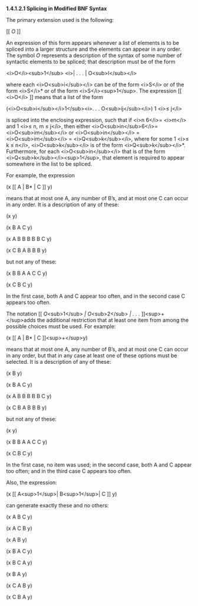 **1.4.1.2.1 Splicing in Modified BNF Syntax** 

The primary extension used is the following: 

[[ *O* ]] 

An expression of this form appears whenever a list of elements is to be spliced into a larger structure and the elements can appear in any order. The symbol *O* represents a description of the syntax of some number of syntactic elements to be spliced; that description must be of the form 

\<i\>O\</i\>\<sub\>1\</sub\> \<i\>| . . . | O\<sub\>l\</sub\>\</i\> 

where each \<i\>O\<sub\>i\</sub\>\</i\> can be of the form \<i\>S\</i\> or of the form \<i\>S\</i\>* or of the form \<i\>S\</i\>\<sup\>1\</sup\>. The expression [[ \<i\>O\</i\> ]] means that a list of the form 

(\<i\>O\<sub\>i\</sub\>\</i\>1\</sub\>\<i\>. . . O\<sub\>ij\</sub\>\</i\>) 1 \<i\>≤ j\</i\> 

is spliced into the enclosing expression, such that if \<i\>n 6\</i\>= \<i\>m\</i\> and 1 \<i\>≤ n, m ≤ j\</i\>, then either \<i\>O\<sub\>in\</sub\>6\</i\>= \<i\>O\<sub\>im\</sub\>\</i\> or \<i\>O\<sub\>in\</sub\>\</i\> = \<i\>O\<sub\>im\</sub\>\</i\> = \<i\>Q\<sub\>k\</sub\>\</i\>, where for some 1 \<i\>≤ k ≤ n\</i\>, \<i\>O\<sub\>k\</sub\>\</i\> is of the form \<i\>Q\<sub\>k\</sub\>\</i\>*. Furthermore, for each \<i\>O\<sub\>in\</sub\>\</i\> that is of the form \<i\>Q\<sub\>k\</sub\>\</i\>\<sup\>1\</sup\>, that element is required to appear somewhere in the list to be spliced. 

For example, the expression 

(x [[ A | B\* | C ]] y) 

means that at most one A, any number of B’s, and at most one C can occur in any order. It is a description of any of these: 

(x y) 

(x B A C y) 

(x A B B B B B C y) 

(x C B A B B B y) 

but not any of these: 

(x B B A A C C y) 

(x C B C y) 

In the first case, both A and C appear too often, and in the second case C appears too often. 

The notation [[ *O*\<sub\>1\</sub\> *| O*\<sub\>2\</sub\> *| . . .* ]]\<sup\>+\</sup\>adds the additional restriction that at least one item from among the possible choices must be used. For example: 





(x [[ A | B\* | C ]]\<sup\>+\</sup\>y) 

means that at most one A, any number of B’s, and at most one C can occur in any order, but that in any case at least one of these options must be selected. It is a description of any of these: 

(x B y) 

(x B A C y) 

(x A B B B B B C y) 

(x C B A B B B y) 

but not any of these: 

(x y) 

(x B B A A C C y) 

(x C B C y) 

In the first case, no item was used; in the second case, both A and C appear too often; and in the third case C appears too often. 

Also, the expression: 

(x [[ A\<sup\>1\</sup\>| B\<sup\>1\</sup\>| C ]] y) 

can generate exactly these and no others: 

(x A B C y) 

(x A C B y) 

(x A B y) 

(x B A C y) 

(x B C A y) 

(x B A y) 

(x C A B y) 

(x C B A y) 

